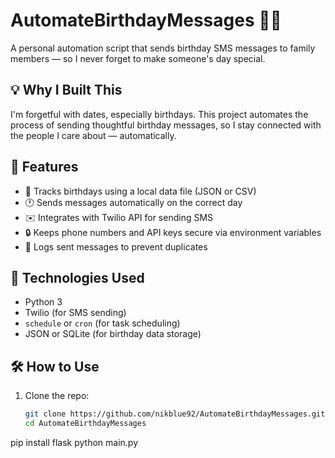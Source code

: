 # AutomateBirthdayMessages 🎂📱

A personal automation script that sends birthday SMS messages to family members — so I never forget to make someone's day special.

## 💡 Why I Built This

I'm forgetful with dates, especially birthdays. This project automates the process of sending thoughtful birthday messages, so I stay connected with the people I care about — automatically.

## 🚀 Features

- 📆 Tracks birthdays using a local data file (JSON or CSV)
- 🕐 Sends messages automatically on the correct day
- ✉️ Integrates with Twilio API for sending SMS
- 🔒 Keeps phone numbers and API keys secure via environment variables
- 📄 Logs sent messages to prevent duplicates

## 🔧 Technologies Used

- Python 3
- Twilio (for SMS sending)
- `schedule` or `cron` (for task scheduling)
- JSON or SQLite (for birthday data storage)

## 🛠 How to Use

1. Clone the repo:
   ```bash
   git clone https://github.com/nikblue92/AutomateBirthdayMessages.git
   cd AutomateBirthdayMessages
pip install flask
python main.py